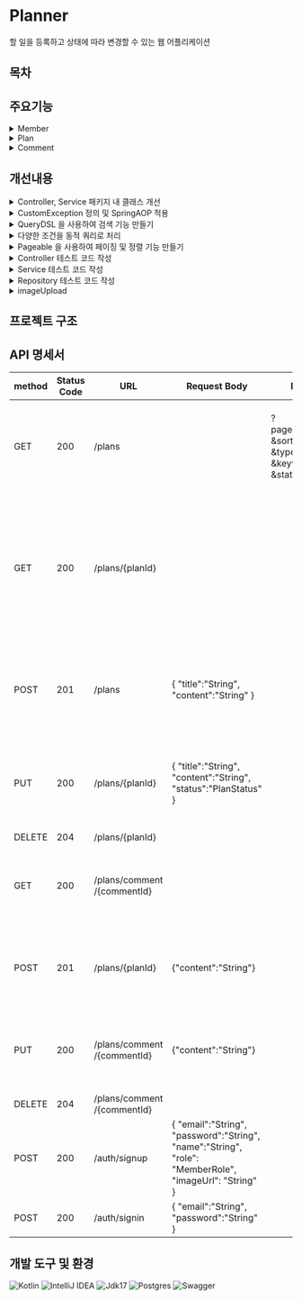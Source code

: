# Planner 
할 일을 등록하고 상태에 따라 변경할 수 있는 웹 어플리케이션

## 목차

## 주요기능

<details>
<summary> Member </summary><div>
  
- 회원 가입
  -  이메일은 이메일 형식에 맞추어 중복 없이 구성
  -  비밀번호는 최소 4자 이상이며, 영어와 숫자가 모두 들어가야 함
  -  데이터베이스에 비밀번호를 평문으로 저장하는 것이 아닌, 단방향 암호화 알고리즘을 이용하여 암호화 해서 저장
- 로그인
  -  로그인 버튼을 누른 경우 이메일과 비밀번호가 데이터베이스에 등록됐는지 확인
  -  로그인 성공 시, 로그인에 성공한 유저의 정보를 JWT를 활용하여 토큰 발행

  </div></details>


<details>
<summary> Plan </summary><div>
  
- 전체 게시글 목록 조회
    - 제목, 내용, 작성자명, 상태에 따라서 조회
    - 작성 날짜 기준으로 내림차순 정렬
    - 페이징 조회 사용
- 게시글 작성
    - 토큰을 검사하여, 유효한 토큰일 경우에만 게시글 작성 가능
    - 이미지 업로드 가능
- 게시글 조회
- 게시글 수정
    - 토큰을 검사하여, 해당 사용자가 작성한 게시글만 수정
- 게시글 삭제
    - 토큰을 검사하여, 해당 사용자가 작성한 게시글만 삭제
             
  </div></details>


<details>
<summary> Comment </summary><div>
  
- 댓글 작성
    - 게시글과 연관 관계를 가진 댓글 테이블 추가
    - 토큰을 검사하여, 유효한 토큰일 경우에만 게시글 작성 가능

  </div></details>


## 개선내용

<details>
<summary>  Controller, Service 패키지 내 클래스 개선 </summary><div>
- Controller Advice 로 예외 공통화 처리
  
  > GlobalExceptionHandler::class에 @RestControllerAdvice 사용하여 예외 공통화
  
- Service 인터페이스와 구현체 분리하여 추상화
  > CRUD 메서드 추상화

</div></details>


<details>
<summary>  CustomException 정의 및 SpringAOP 적용 </summary><div>
- CustomException 정의
  > RuntimeException 사용하여 ModelNotFoundㄷException 정의


</div></details>



<details>
<summary>  QueryDSL 을 사용하여 검색 기능 만들기 </summary><div>

- booleanExpression 이용하여 검색

```kotlin
  .where(deleteAtIsNull(), search(type, keyword), status(status))
```

</div></details>


<details>
<summary>  다양한 조건을 동적 쿼리로 처리 </summary><div>


  
- SearchType 생성하여 type 분류 후 String으로 키워드 입력받아서 검색기능 처리
- status에 따른 결과 따로 추가

```kotlin
    private fun search(searchType: SearchType?, keyword: String?): BooleanExpression? {
        return when (searchType) {
            SearchType.TITLE -> titleContains(keyword)
            SearchType.CONTENT -> contentContains(keyword)
            SearchType.WRITER -> writerEq(keyword)
            else -> null
        }
    }

 ...
    //plan 상태에 따른결과
    private fun status(status: PlanStatus?): BooleanExpression? {
        return status?.let { plan.status.eq(it) }
    }
```

</div></details>


<details>
<summary>  Pageable 을 사용하여 페이징 및 정렬 기능 만들기 </summary><div>
- Pageable 사용하여 Page 생성
  
```kotlin
        val totalCount = queryFactory
            .select(plan.count()).from(plan)
            .fetchOne() ?: 0L

        val result = queryFactory
            .selectFrom(plan).where(deleteAtIsNull(), search(type, keyword), status(status))
            .orderBy(sort)
            .offset(pageable.offset)
            .limit(pageable.pageSize.toLong()).fetch()

        return PageImpl(result, pageable, totalCount)
```

</div></details>


<details>
<summary> Controller 테스트 코드 작성 </summary><div>
- MockMvc 를 사용해서 Controller 테스트 코드 작성

  <details>
  
  ```kotlin

  @SpringBootTest
  @AutoConfigureMockMvc
  @ExtendWith(MockKExtension::class)
  class PlanControllerTest @Autowired constructor(
      private val mockMvc: MockMvc,
      private val tokenProvider: TokenProvider,
      private val objectMapper: ObjectMapper = jacksonObjectMapper().registerKotlinModule()
          .registerModule(JavaTimeModule()),
  ) : DescribeSpec({
      extensions(SpringExtension)
      afterContainer { clearAllMocks() }
      val planService = mockk<PlanServiceImpl>()
  
      describe("POST /plans는") {
          context("정상값을보낼때") {
              it("201을 보내야함") {
                  val request = PlanRequest(
                      title = "test_title",
                      content = "abc"
                  )
                  val token = tokenProvider.generateAccessToken(
                      subject = "1",
                      email = "test@gmail.com",
                      role = MemberRole.HOST
                  )
                  val principal = MemberPrincipal(1, "test@gmail.com", roles = setOf("ROLE_HOST"))
                  every { planService.createPlan(request, principal.id) } returns PlanResponse(
                      planId = 1L,
                      title = "test_title",
                      content = "abc",
                      status = PlanStatus.READY,
                      writer = "test",
                      createdAt = LocalDateTime.now(),
                      updatedAt = null
                  )
  
                  val result = mockMvc.perform(
                      post("/plans")
                          .accept(MediaType.APPLICATION_JSON)
                          .contentType(MediaType.APPLICATION_JSON)
                          .header("Authorization", "Bearer $token")
                          .content(jacksonObjectMapper().writeValueAsString(request))
                  ).andReturn()
  
                  result.response.status shouldBe 201
  
                  val responseDto = objectMapper.readValue(
                      result.response.contentAsString,
                      PlanResponse::class.java
                  )
                  responseDto.status shouldBe PlanStatus.READY
              }
          }
      }
  }) 
  ```
  </details>
</div></details>


<details>
<summary> Service 테스트 코드 작성 </summary><div>
- Mockito 을 사용하여 Service 테스트 코드 작성

  <details>
    
  ```kotlin

  @SpringBootTest
  @ExtendWith(MockKExtension::class)
  class PlanServiceImplTest : BehaviorSpec({
      extension(SpringExtension)
      afterContainer { clearAllMocks() }
      val planRepository = mockk<PlanRepository>()
      val commentRepository = mockk<CommentRepository>()
      val memberRepository = mockk<MemberRepository>()
  
      val planService = PlanServiceImpl(planRepository, commentRepository, memberRepository)
  
      Given("plan 목록이 존재하지 않을때") {
          When("특정 plan조회를 요청하면") {
              Then("ModelNotFoundException이 발생해야 한다.") {
                  val planId = 100L
                  every { planRepository.findByIdAndDeletedAtIsNull(any()) } returns null
  
                  shouldThrow<ModelNotFoundException> {
                      planService.getPlanById(planId)
                  }
              }
          }
      }
  })
  ```
  </details>


</div></details>


<details>
<summary> Repository 테스트 코드 작성 </summary><div>
- @DataJpaTest 를 사용해서 Repository 테스트 코드 작성
  
  <details>

  ```kotlin

  @DataJpaTest
  @AutoConfigureTestDatabase(replace = AutoConfigureTestDatabase.Replace.NONE)
  @Import(value = [QueryDslConfig::class, JPAConfig::class])
  @ActiveProfiles("test")
  class PlanRepositoryTest @Autowired constructor(
      private val planRepository: PlanRepository,
      private val membersRepository: MemberRepository,
  ) {
      @Test
      fun `SearchType 이 null 이 아닌 경우 Keyword가 포함된것들이 검색되는지 결과 확인`() {
          // GIVEN
          membersRepository.saveAndFlush(MEMBER)
          planRepository.saveAllAndFlush(DEFAULT_PLAN_LIST)
  
          // WHEN
          val result = planRepository.findByAll(PageRequest.of(0, 10), null, SearchType.TITLE, "test1", null)
  
          // THEN
          result.content.size shouldBe 3
      }
  ```
  
  </details>

</div></details>

<details>
<summary> imageUpload </summary><div>

</details>


## 프로젝트 구조


## API 명세서

method|Status Code|URL|Request Body|Request Param|Response body
--|--|--|--|--|--
GET|200|/plans||?page=$page&size=$size &sort=$sort &type=$searchType &keyword=&keyword &status=&status|[	{		"planId":"Long",     "title":"String"     "content":"String",     "status":"PlanStatus",      "writer":"String",     "createdAt":"LocalDateTime",     "updateAt":"LocalDateTime"	},	... ]
GET|200|/plans/{planId}||| {		"planId":"Long",     "title":"String"     "content":"String",     "status":"PlanStatus",      "writer":"String",     "createdAt":"LocalDateTime",     "updateAt":"LocalDateTime"	}, { "commentId":"Long", "content":"String", "writer":"String", "createdAt":"LocalDateTime", "updateAt":"LocalDateTime" }
POST|201|/plans|{ "title":"String", "content":"String" } || {		"planId":"Long",     "title":"String"     "content":"String",     "status":"PlanStatus",      "writer":"String",     "createdAt":"LocalDateTime",     "updateAt":"LocalDateTime"	}
PUT|200|/plans/{planId}|{ "title":"String", "content":"String", "status":"PlanStatus" }||{		"planId":"Long",     "title":"String"     "content":"String",     "status":"PlanStatus",      "writer":"String",     "createdAt":"LocalDateTime",     "updateAt":"LocalDateTime"	}
DELETE|204|/plans/{planId}|||
GET|200|/plans/comment /{commentId}|||{  "planId":"Long",  "commentId":"Long",  "comment":"String",  "writer":"String",  "createdAt":"LocalDateTime",  "updatedAt":"LocalDateTime" }
POST|201|/plans/{planId}|{"content":"String"}||{  "planId":"Long",  "commentId":"Long",  "comment":"String",  "writer":"String",  "createdAt":"LocalDateTime",  "updatedAt":"LocalDateTime" }
PUT|200|/plans/comment /{commentId}|{"content":"String"}||{  "planId":"Long",  "commentId":"Long",  "comment":"String",  "writer":"String",  "createdAt":"LocalDateTime",  "updatedAt":"LocalDateTime" }
DELETE|204|/plans/comment /{commentId}|||
POST|200|/auth/signup|{  "email":"String",  "password":"String",   "name":"String",  "role": "MemberRole",  "imageUrl": "String" }||{  "memberId":"Long",  "email":"String",  "name":"String",  "imageUrl":"String" }
POST|200|/auth/signin|{  "email":"String",  "password":"String" }||{ "accessToken":"String" } 


## 개발 도구 및 환경

![Kotlin](https://img.shields.io/badge/kotlin-%237F52FF.svg?style=for-the-badge&logo=kotlin&logoColor=white)
![IntelliJ IDEA](https://img.shields.io/badge/IntelliJIDEA-000000.svg?style=for-the-badge&logo=intellij-idea&logoColor=white) 
![Jdk17](https://img.shields.io/badge/jdk17-%23ED8B00.svg?style=for-the-badge&logo=openjdk&logoColor=white"/)
![Postgres](https://img.shields.io/badge/postgres-%23316192.svg?style=for-the-badge&logo=postgresql&logoColor=white)
![Swagger](https://img.shields.io/badge/-Swagger-%23Clojure?style=for-the-badge&logo=swagger&logoColor=white)

